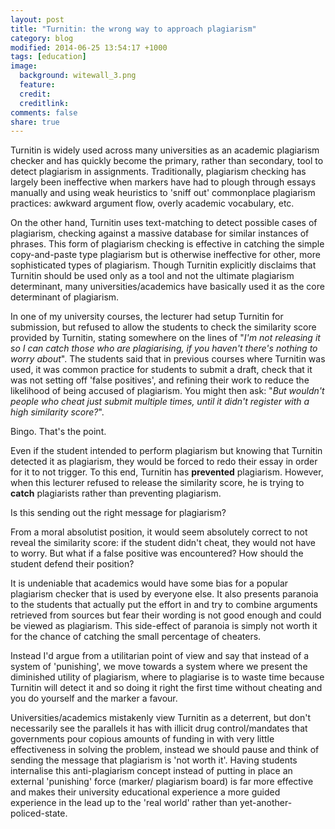 ```yaml
---
layout: post
title: "Turnitin: the wrong way to approach plagiarism"
category: blog
modified: 2014-06-25 13:54:17 +1000
tags: [education]
image:
  background: witewall_3.png
  feature: 
  credit: 
  creditlink: 
comments: false
share: true
---
```


Turnitin is widely used across many universities as an academic plagiarism checker and has quickly become the primary, rather than secondary, tool to detect plagiarism in assignments.
Traditionally, plagiarism checking has largely been ineffective when markers have had to plough through essays manually and using weak heuristics to 'sniff out' commonplace plagiarism practices: awkward argument flow, overly academic vocabulary, etc.

On the other hand, Turnitin uses text-matching to detect possible cases of plagiarism, checking against a massive database for similar instances of phrases. 
This form of plagiarism checking is effective in catching the simple copy-and-paste type plagiarism but is otherwise ineffective for other, more sophisticated types of plagiarism.
Though Turnitin explicitly disclaims that Turnitin should be used only as a tool and not the ultimate plagiarism determinant, many universities/academics have basically used it as the core determinant of plagiarism.

In one of my university courses, the lecturer had setup Turnitin for submission, but refused to allow the students to check the similarity score provided by Turnitin, stating somewhere on the lines of "_I'm not releasing it so I can catch those who are plagiarising, if you haven't there's nothing to worry about_".
The students said that in previous courses where Turnitin was used, it was common practice for students to submit a draft, check that it was not setting off 'false positives', and refining their work to reduce the likelihood of being accused of plagiarism.
You might then ask: "_But wouldn't people who cheat just submit multiple times, until it didn't register with a high similarity score?_".

Bingo. That's the point.

Even if the student intended to perform plagiarism but knowing that Turnitin detected it as plagiarism, they would be forced to redo their essay in order for it to not trigger.
To this end, Turnitin has **prevented** plagiarism.
However, when this lecturer refused to release the similarity score, he is trying to **catch** plagiarists rather than preventing plagiarism.

Is this sending out the right message for plagiarism?

From a moral absolutist position, it would seem absolutely correct to not reveal the similarity score: if the student didn't cheat, they would not have to worry.
But what if a false positive was encountered?
How should the student defend their position?

It is undeniable that academics would have some bias for a popular plagiarism checker that is used by everyone else.
It also presents paranoia to the students that actually put the effort in and try to combine arguments retrieved from sources but fear their wording is not good enough and could be viewed as plagiarism.
This side-effect of paranoia is simply not worth it for the chance of catching the small percentage of cheaters.

Instead I'd argue from a utilitarian point of view and say that instead of a system of 'punishing', we move towards a system where we present the diminished utility of plagiarism, where to plagiarise is to waste time because Turnitin will detect it and so doing it right the first time without cheating and you do yourself and the marker a favour.

Universities/academics mistakenly view Turnitin as a deterrent, but don't necessarily see the parallels it has with illicit drug control/mandates that governments pour copious amounts of funding in with very little effectiveness in solving the problem, instead we should pause and think of sending the message that plagiarism is 'not worth it'.
Having students internalise this anti-plagiarism concept instead of putting in place an external 'punishing' force (marker/ plagiarism board) is far more effective and makes their university educational experience a more guided experience in the lead up to the 'real world' rather than yet-another-policed-state.

